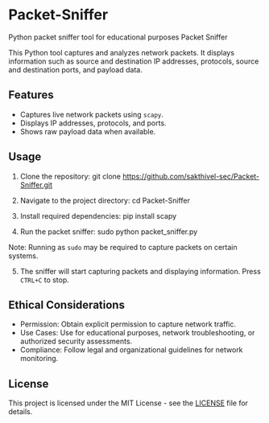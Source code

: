 # Packet-Sniffer
Python packet sniffer tool for educational purposes
Packet Sniffer

This Python tool captures and analyzes network packets. It displays information such as source and destination IP addresses, protocols, source and destination ports, and payload data.

## Features
- Captures live network packets using `scapy`.
- Displays IP addresses, protocols, and ports.
- Shows raw payload data when available.

## Usage

1. Clone the repository:
git clone https://github.com/sakthivel-sec/Packet-Sniffer.git

2. Navigate to the project directory:
cd Packet-Sniffer

3. Install required dependencies:
pip install scapy

4. Run the packet sniffer:
sudo python packet_sniffer.py

Note: Running as `sudo` may be required to capture packets on certain systems.

5. The sniffer will start capturing packets and displaying information. Press `CTRL+C` to stop.

## Ethical Considerations

- Permission: Obtain explicit permission to capture network traffic.
- Use Cases: Use for educational purposes, network troubleshooting, or authorized security assessments.
- Compliance: Follow legal and organizational guidelines for network monitoring.

## License

This project is licensed under the MIT License - see the [LICENSE](LICENSE) file for details.
